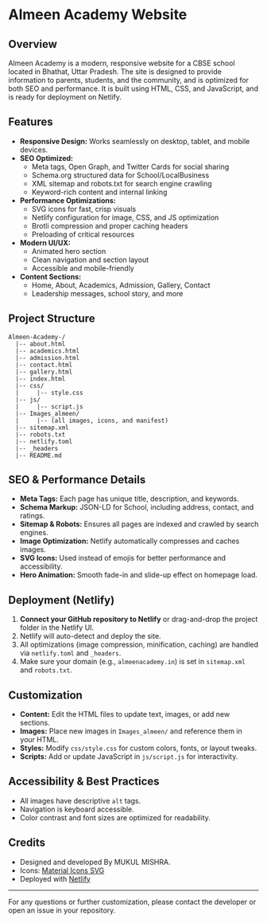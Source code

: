 # Almeen Academy Website

## Overview
Almeen Academy is a modern, responsive website for a CBSE school located in Bhathat, Uttar Pradesh. The site is designed to provide information to parents, students, and the community, and is optimized for both SEO and performance. It is built using HTML, CSS, and JavaScript, and is ready for deployment on Netlify.

## Features
- **Responsive Design:** Works seamlessly on desktop, tablet, and mobile devices.
- **SEO Optimized:**
  - Meta tags, Open Graph, and Twitter Cards for social sharing
  - Schema.org structured data for School/LocalBusiness
  - XML sitemap and robots.txt for search engine crawling
  - Keyword-rich content and internal linking
- **Performance Optimizations:**
  - SVG icons for fast, crisp visuals
  - Netlify configuration for image, CSS, and JS optimization
  - Brotli compression and proper caching headers
  - Preloading of critical resources
- **Modern UI/UX:**
  - Animated hero section
  - Clean navigation and section layout
  - Accessible and mobile-friendly
- **Content Sections:**
  - Home, About, Academics, Admission, Gallery, Contact
  - Leadership messages, school story, and more

## Project Structure
```
Almeen-Academy-/
  |-- about.html
  |-- academics.html
  |-- admission.html
  |-- contact.html
  |-- gallery.html
  |-- index.html
  |-- css/
  |     |-- style.css
  |-- js/
  |     |-- script.js
  |-- Images_almeen/
  |     |-- (all images, icons, and manifest)
  |-- sitemap.xml
  |-- robots.txt
  |-- netlify.toml
  |-- _headers
  |-- README.md
```

## SEO & Performance Details
- **Meta Tags:** Each page has unique title, description, and keywords.
- **Schema Markup:** JSON-LD for School, including address, contact, and ratings.
- **Sitemap & Robots:** Ensures all pages are indexed and crawled by search engines.
- **Image Optimization:** Netlify automatically compresses and caches images.
- **SVG Icons:** Used instead of emojis for better performance and accessibility.
- **Hero Animation:** Smooth fade-in and slide-up effect on homepage load.

## Deployment (Netlify)
1. **Connect your GitHub repository to Netlify** or drag-and-drop the project folder in the Netlify UI.
2. Netlify will auto-detect and deploy the site.
3. All optimizations (image compression, minification, caching) are handled via `netlify.toml` and `_headers`.
4. Make sure your domain (e.g., `almeenacademy.in`) is set in `sitemap.xml` and `robots.txt`.

## Customization
- **Content:** Edit the HTML files to update text, images, or add new sections.
- **Images:** Place new images in `Images_almeen/` and reference them in your HTML.
- **Styles:** Modify `css/style.css` for custom colors, fonts, or layout tweaks.
- **Scripts:** Add or update JavaScript in `js/script.js` for interactivity.

## Accessibility & Best Practices
- All images have descriptive `alt` tags.
- Navigation is keyboard accessible.
- Color contrast and font sizes are optimized for readability.

## Credits
- Designed and developed By MUKUL MISHRA.
- Icons: [Material Icons SVG](https://fonts.google.com/icons)
- Deployed with [Netlify](https://www.netlify.com/)

---

For any questions or further customization, please contact the developer or open an issue in your repository. 